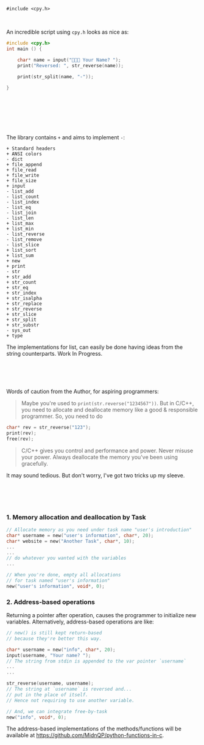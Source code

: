 `#include <cpy.h>`

<br>

An incredible script using `cpy.h` looks as nice as:
```C
#include <cpy.h>
int main () {

    char* name = input("👨🏻‍💻 Your Name? ");
    print("Reversed: ", str_reverse(name));

    print(str_split(name, "-"));
    
}
```
<br><br><br><br><br>




The library contains `+` and aims to implement `-`:
```
+ Standard headers
+ ANSI colors
- dict
+ file_append  
+ file_read    
+ file_write   
+ file_size    
+ input        
- list_add     
- list_count   
- list_index   
- list_eq
- list_join    
- list_len     
+ list_max     
+ list_min     
- list_reverse 
- list_remove  
- list_slice   
+ list_sort    
+ list_sum     
+ new
+ print
- str          
+ str_add      
+ str_count    
+ str_eq       
+ str_index   
+ str_isalpha 
+ str_replace  
+ str_reverse  
+ str_slice    
+ str_split    
+ str_substr   
- sys_out      
+ type         
```
The implementations for list, can easily be done having ideas from the string counterparts. Work In Progress.
<br><br><br><br><br>



Words of caution from the Author, for aspiring programmers:
>Maybe you're used to `print(str.reverse("1234567"))`. But in C/C++, you need to allocate and deallocate memory like a good & responsible programmer. So, you need to do
```c
char* rev = str_reverse("123"); 
print(rev); 
free(rev);
```

>C/C++ gives you control and performance and power. Never misuse your power. Always deallocate the memory you've been using gracefully.

It may sound tedious. But don't worry, I've got two tricks up my sleeve.
<br><br><br><br><br>




### 1. Memory allocation and deallocation by Task
```c
// Allocate memory as you need under task name "user's introduction"
char* username = new("user's information", char*, 20);
char* website = new("Another Task", char*, 10);
...
...
// do whatever you wanted with the variables
...

// When you're done, empty all allocations 
// for task named "user's information"
new("user's information", void*, 0);
```

### 2. Address-based operations
Returning a pointer after operation, causes the programmer to initialize new variables. Alternatively, address-based operations are like:
```c
// new() is still kept return-based 
// because they're better this way.

char* username = new("info", char*, 20);     
input(username, "Your name? ");
// The string from stdin is appended to the var pointer `username`
...
...

str_reverse(username, username);
// The string at `username` is reversed and...
// put in the place of itself.
// Hence not requiring to use another variable.

// And, we can integrate free-by-task
new("info", void*, 0);
```

The address-based implementations of the methods/functions will be available at https://github.com/MidnQP/python-functions-in-c.
